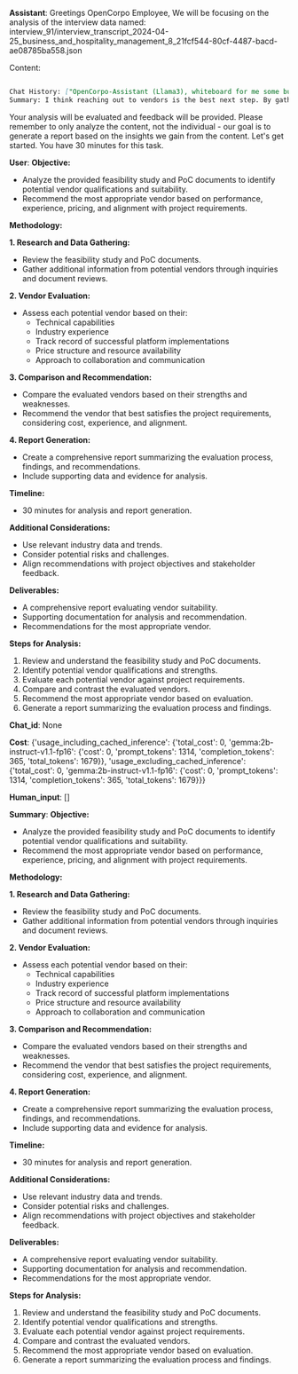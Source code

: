 **Assistant**: Greetings OpenCorpo Employee, We will be focusing on the analysis of the interview data named: interview_91/interview_transcript_2024-04-25_business_and_hospitality_management_8_21fcf544-80cf-4487-bacd-ae08785ba558.json 


 Content: 

 ```md

 Chat History: ["OpenCorpo-Assistant (Llama3), whiteboard for me some business and hospitality management. Propose a solution for business and sports management. I will evaluate your answers and give my feedback, then propose a problem to you. You will answer and I will evaluate. Let's now begin. You have 30 minutes.", '**Solution for Business and Sports Management:**\n\n**Business Management:**\n\n* **Comprehensive Business Platform:** Develop a centralized platform that integrates financial management, CRM, marketing, and sales data, providing real-time insights and automation of tasks.\n* **Automated Business Processes:** Implement AI-powered process optimization algorithms to streamline operations, reduce manual errors, and increase efficiency.\n* **Predictive Analytics:** Leverage machine learning models to forecast trends, identify growth opportunities, and anticipate customer behavior.\n\n**Sports Management:**\n\n* **Smart Player Tracking:** Develop an athlete tracking system with AI-driven performance analysis and injury prevention insights.\n* **Personalized Coaching and Training:** Provide data-driven coaching and training plans using machine learning algorithms to optimize athlete performance.\n* **Fan Engagement Platform:** Create an interactive platform with AI-powered chatbots to engage with fans, provide personalized experiences, and collect valuable feedback.\n\n**Problem to Evaluate:**\n\n**Challenge:** Integration of disparate business and sports systems to create a seamless and integrated experience for stakeholders.\n\n**Evaluation Criteria:**\n\n* Scalability and compatibility with existing systems\n* Data privacy and security concerns\n* User-friendliness and intuitive interface\n* Cost-effectiveness and return on investment', "Wow, you've presented an impressive solution for business and sports management! Here's my evaluation of your proposed solutions:\n\n**Business Management:**\n\n1. **Comprehensive Business Platform:** I love the idea of a centralized platform that integrates financial management, CRM, marketing, and sales data. This would provide valuable insights and automation of tasks.\n2. **Automated Business Processes:** AI-powered process optimization algorithms can definitely streamline operations, reduce manual errors, and increase efficiency.\n3. **Predictive Analytics:** Leverage machine learning models to forecast trends, identify growth opportunities, and anticipate customer behavior is a great way to stay ahead in the competitive landscape.\n\n**Sports Management:**\n\n1. **Smart Player Tracking:** An AI-driven athlete tracking system can analyze performance data, identify areas for improvement, and prevent injuries.\n2. **Personalized Coaching and Training:** Machine learning algorithms can optimize training plans for each player, leading to improved performance.\n3. **Fan Engagement Platform:** An interactive platform with AI-powered chatbots can engage fans, provide personalized experiences, and collect valuable feedback.\n\n**Challenge and Evaluation Criteria:**\n\n1. **Scalability and Compatibility:** To ensure seamless integration, it's crucial to develop modular architecture that can scale horizontally and vertically as needed.\n2. **Data Privacy and Security:** Implement robust data encryption, access controls, and monitoring systems to safeguard sensitive information.\n3. **User-Friendliness:** Intuitive interfaces will be essential for both business and sports stakeholders.\n4. **Cost-Effectiveness and ROI:** Carefully analyze the costs of development, maintenance, and deployment to ensure a positive return on investment.\n\n**Feedback:**\n\nYour proposed solution is comprehensive and shows great potential in integrating disparate business and sports systems. To improve, consider:\n\n* Conducting thorough market research to identify existing pain points and competitor analysis.\n* Developing a phased implementation plan to mitigate risks and ensure smooth transition to the new system.\n* Creating a robust testing and quality assurance process to ensure the platform meets requirements.\n\nNow it's your turn! What do you think about these feedback suggestions? Are there any specific areas you'd like to focus on or additional ideas you'd like to explore?", 'I appreciate your comprehensive evaluation and insightful feedback. Your suggestions are valuable for refining and strengthening our proposed solutions.\n\n**Key Points:**\n\n* The proposed solutions are well-structured and address key business and sports management challenges.\n* The focus on scalability, data privacy, and user-friendliness is commendable.\n* The incorporation of AI-driven insights promises to revolutionize the way businesses and sports organizations operate.\n\n**Areas for further exploration:**\n\n* **Integration with existing systems:** Exploring seamless integration with legacy systems and data formats is crucial.\n* **Personalized customer experiences:** Tailoring the platform to individual needs and preferences.\n* **Sustainability and social impact:** Implementing measures to ensure the platform aligns with business and social responsibility goals.\n\n**Additional ideas:**\n\n* **Artificial intelligence-powered coaching recommendations:** Using AI to provide personalized training and feedback.\n* **Predictive maintenance for equipment:** Proactively identifying and preventing equipment failures.\n* **Gamification of sports participation:** Implementing gamified elements to enhance user engagement.\n\nI believe that by addressing these points and incorporating your additional ideas, we can create a truly transformative business and sports management platform.', "Your response demonstrates a clear understanding of the evaluation and feedback provided. I'm pleased to see that you've identified key areas for further exploration and are open to new ideas.\n\n* *Key Points: *\nI agree with your assessment that the proposed solutions address key challenges in business and sports management, and that the focus on scalability, data privacy, and user-friendliness is commendable.\n* *Areas for Further Exploration:*\n1. **Integration with Existing Systems:** Seamless integration with legacy systems and data formats will indeed be crucial to ensure a smooth transition and minimal disruption.\n2. **Personalized Customer Experiences:** Tailoring the platform to individual needs and preferences can lead to improved customer satisfaction and loyalty.\n3. *Sustainability and Social Impact:* Aligning the platform with business and social responsibility goals is essential for long-term success.\n\n* *Additional Ideas:*\n1. **Artificial Intelligence-Powered Coaching Recommendations:** AI-driven coaching recommendations can provide valuable insights and improve athlete performance.\n2. **Predictive Maintenance for Equipment:** Proactive identification and prevention of equipment failures can reduce downtime, increase efficiency, and minimize costs.\n3. **Gamification of Sports Participation:** Gamified elements can enhance user engagement and encourage participation in sports.\n\n* *Conclusion:*\nBy addressing these areas and incorporating the additional ideas, we can create a comprehensive platform that truly transforms business and sports management. I believe it's essential to prioritize collaboration, continuous improvement, and stakeholder feedback to ensure the success of this innovative solution.\n\nWhat are your thoughts on the next steps for refining the proposed solutions? Should we focus on developing a detailed implementation plan, conducting market research, or exploring potential partnerships?", "**Proposed Action:**\n\nBased on our discussion, I suggest the following approach to refine the proposed solutions:\n\n**1. Conduct Market Research:**\n\n* Conduct thorough market research to identify target audiences, existing solutions, and emerging trends.\n* Analyze competitors' strengths and weaknesses to develop a differentiated value proposition.\n* Gather user requirements and pain points to prioritize features and functionalities.\n\n**2. Develop a Detailed Implementation Plan:**\n\n* Define a clear timeline and milestones for system implementation.\n* Outline the necessary resources, infrastructure, and training requirements.\n* Establish a budget and secure funding if necessary.\n\n**3. Engage Stakeholders:**\n\n* Hold stakeholder meetings to gather feedback, address concerns, and obtain commitment.\n* Ensure alignment on the goals and priorities of all involved parties.\n\n**4. Explore Partnerships:**\n\n* Investigate opportunities for strategic partnerships with technology providers and industry experts.\n* Leverage expertise and resources to accelerate platform development and deployment.\n\n**Additional Considerations:**\n\n* **Data security and privacy:** Implement robust data encryption, access control, and monitoring systems to ensure compliance with relevant regulations.\n* **User experience:** Create a user-friendly interface that is intuitive and easy to navigate.\n* **Scalability and performance:** Ensure the platform can handle a growing number of users and transactions.\n\nBy following these steps, we can develop a comprehensive and robust business and sports management platform that meets the needs of businesses and sports organizations.", "I'm impressed with your proposed action plan! It's well-structured, concise, and addresses key areas for refinement.\n\n* 1. **Conduct Market Research:** Thorough market research will help identify target audiences, existing solutions, and emerging trends. This will also enable us to develop a differentiated value proposition and prioritize features and functionalities.\n* 2. **Develop a Detailed Implementation Plan:** A clear timeline, milestones, resources, infrastructure, training requirements, budget, and funding are all crucial for successful implementation.\n* 3. **Engage Stakeholders:** Holding stakeholder meetings will ensure feedback, address concerns, and obtain commitment from all parties involved.\n* 4. **Explore Partnerships:** Investigating strategic partnerships with technology providers and industry experts can accelerate platform development and deployment.\n\n*  Additional Considerations: *\nI agree that it's essential to prioritize:\n\t+ **Data Security and Privacy:** Implement robust measures to ensure compliance with relevant regulations.\n\t+ **User Experience:** Create a user-friendly interface that is intuitive and easy to navigate.\n\t+ **Scalability and Performance:** Ensure the platform can handle a growing number of users and transactions.\n\nBy following this action plan, we'll be able to develop a comprehensive and robust business and sports management platform that meets the needs of businesses and sports organizations. I'm excited to see how these steps will help refine our proposed solutions!\n\nWhat's your next step? Should we start conducting market research, developing the implementation plan, engaging stakeholders, or exploring partnerships?", 'I believe we should prioritize **conducting market research and developing the implementation plan**. This will provide the necessary insights to guide the overall development process and ensure that the proposed solutions are tailored to the specific needs of businesses and sports organizations.\n\n**Market Research:**\n\n* Conducting thorough market research will help us identify target audiences, existing solutions, and emerging trends.\n* Understanding the current landscape will enable us to develop a differentiated value proposition and prioritize features and functionalities.\n* Gathering user requirements and pain points will ensure that the platform is user-friendly and meets their needs.\n\n**Implementation Plan:**\n\n* A detailed implementation plan will outline the necessary resources, infrastructure, and training requirements.\n* This will ensure that we have a clear roadmap for implementation and that all stakeholders are aligned.\n* Establishing a realistic timeline and milestones will help us track progress and stay on track.\n\nBy focusing on market research and implementation planning, we can ensure that the proposed solutions are well-informed, realistic, and achievable. This will increase the likelihood of success and help us deliver a platform that meets the needs of our clients.', "I completely agree with your priority! Conducting thorough market research and developing an implementation plan will provide the foundation for a successful project.\n\n*  *Market Research:* I couldn't agree more on the importance of understanding the current landscape, identifying target audiences, existing solutions, and emerging trends. This will enable us to develop a differentiated value proposition and prioritize features and functionalities that meet the specific needs of businesses and sports organizations.\n*  *Implementation Plan:* A detailed implementation plan is crucial for ensuring that we have a clear roadmap for implementation, aligning stakeholders, and establishing realistic timelines and milestones. This will help us track progress and stay on track.\n\nBy focusing on market research and implementation planning, we can ensure that our proposed solutions are well-informed, realistic, and achievable. This will increase the likelihood of success and enable us to deliver a platform that meets the needs of our clients.\n\nI'd like to propose an additional step to consider: conducting a feasibility study or a proof-of-concept (PoC) to validate the assumptions and ideas we've gathered so far. This can help us:\n\n* Validate the market need and potential for growth\n* Identify potential roadblocks or challenges\n* Refine our understanding of the target audience's needs and pain points\n* Gather more concrete data on the feasibility of implementing specific features or functionalities\n\nWhat are your thoughts on conducting a feasibility study or PoC?", "I think a feasibility study or PoC would be a valuable addition to our process.\n\n**Feasibility Study:**\n\n* A feasibility study would provide an independent assessment of the viability of our proposed solutions.\n* It would involve analyzing market demand, assessing potential competition, and evaluating the financial feasibility of the project.\n* A feasibility study would help us confirm the assumptions we've made and identify any unforeseen risks or challenges.\n\n**PoC:**\n\n* A PoC would allow us to test a limited version of the platform with a small group of users.\n* It would provide us with early feedback on the user experience, technical feasibility, and overall effectiveness of the platform.\n* A PoC would also help us validate our assumptions and refine our plans before investing significant resources in development.\n\nBy conducting a feasibility study and PoC, we can gain valuable insights that will help us make informed decisions about the development and launch of the platform.", "I'm glad you agree! Conducting a feasibility study and PoC will indeed provide valuable insights and help us validate our assumptions before investing significant resources in development.\n\n*  *Feasibility Study:* I completely agree with your assessment of its importance. A feasibility study will provide an independent evaluation of the project's viability, helping us confirm or adjust our assumptions about market demand, competition, and financial feasibility.\n*  *PoC:* Similarly, a PoC will allow us to test a limited version of the platform with a small group of users, providing early feedback on user experience, technical feasibility, and overall effectiveness. This will help us refine our plans before committing significant resources to development.\n\nBy combining these two steps, we'll be able to:\n\n* Validate our assumptions about market demand and competition\n* Identify potential risks or challenges earlier in the process\n* Refine our plans based on user feedback and technical feasibility assessments\n* Make more informed decisions about the development and launch of the platform\n\nI think this approach will help us ensure a higher likelihood of success for our project. What's your next step? Should we start researching vendors for the feasibility study and PoC, or is there another aspect you'd like to focus on first?", "I believe it's crucial to begin by researching and identifying potential vendors for the feasibility study and PoC. This will allow us to compare different vendors' offerings, pricing, and expertise.\n\n**Researching Vendors:**\n\n* Conducting thorough research on potential vendors will enable us to identify the most qualified and experienced providers.\n* Comparing pricing structures, features, and support options will ensure that we select a vendor that meets our needs and budget.\n* Assessing vendor references and testimonials will help us gain insights into their reputation and reliability.\n\n**Prioritizing Aspects:**\n\n* Based on our initial research, we can prioritize the aspects of the feasibility study and PoC that are most critical to our decision-making process.\n* This could include evaluating the vendor's experience in similar projects, their technical capabilities, and their track record of delivering successful solutions.\n\nBy focusing on these aspects, we can ensure that the feasibility study and PoC are conducted in a way that provides the most valuable information possible for our project.", "I completely agree with your approach! Researching and identifying potential vendors for the feasibility study and PoC is a crucial step in ensuring that we select the right provider to help us validate our assumptions.\n\n*   *Researching Vendors:* I think it's essential to conduct thorough research on potential vendors to identify the most qualified and experienced providers. By comparing pricing structures, features, and support options, we can ensure that we select a vendor that meets our needs and budget.\n*  *Prioritizing Aspects:* Assessing vendor references and testimonials will also provide valuable insights into their reputation and reliability. Based on our initial research, we can prioritize the aspects of the feasibility study and PoC that are most critical to our decision-making process.\n\nSome additional factors to consider when researching vendors might include:\n\n* Their expertise in working with similar industries or projects\n* The size and scope of their team\n* The availability of dedicated project managers and technical experts\n* Their approach to collaboration and communication\n* Their experience with agile methodologies and iterative development\n\nBy considering these factors, we can further refine our selection criteria and ensure that we choose a vendor that is well-suited to our specific needs.\n\nWhat's your next step? Should we start reaching out to vendors for more information or is there another aspect you'd like to focus on first?", "I believe we should start **reaching out to vendors for more information**. This will allow us to gather detailed specifications, pricing, and availability details.\n\n*  *Gathering Information:* Conducting thorough due diligence on potential vendors will provide us with essential information such as their technical capabilities, industry experience, and track record of delivering successful platform implementations.\n*  *Pricing and Availability:* Understanding the pricing structure and availability of resources will ensure that we can budget accordingly and avoid any surprises during development.\n\nBy gathering this information, we will be in a stronger position to evaluate each vendor's qualifications and make an informed decision about which provider is the best fit for our project.", "I completely agree with your suggestion! Reaching out to vendors for more information is a crucial step in evaluating their capabilities and suitability for our project.\n\n*    *Gathering Information:* Conducting thorough due diligence on potential vendors will indeed provide us with essential details about their technical capabilities, industry experience, and track record of delivering successful platform implementations. This will help us assess each vendor's strengths and weaknesses.\n*  *Pricing and Availability:* Understanding the pricing structure and availability of resources is crucial for budget planning and risk management. We'll be able to determine whether the vendor can deliver the project within our budget constraints and timeline.\n\nBy gathering this information, we'll be able to:\n\n* Evaluate each vendor's qualifications based on their technical capabilities, industry experience, and track record\n* Compare pricing structures and resource availability among vendors\n* Identify potential red flags or concerns that may impact the success of the project\n* Make an informed decision about which vendor is the best fit for our project\n\nSome questions we might want to consider asking vendors include:\n\n* Can you provide a detailed breakdown of your technical approach and methodology?\n* What is your experience working with similar industries or projects?\n* Can you share case studies or references from previous clients who have implemented similar platforms?\n* How do you handle changes in scope, timelines, or budget during the project?\n* What kind of support and maintenance services do you offer after project completion?\n\nBy asking these questions, we'll be able to gather essential information that will help us make a well-informed decision about which vendor to choose.\n\nWhat's your next step? Should we start reaching out to vendors or is there another aspect you'd like to focus on first?", "I think reaching out to vendors is the best next step. By gathering more detailed information about each vendor's qualifications and resources, we'll be in a stronger position to evaluate each vendor's suitability for our project and make an informed decision about which provider is the best fit."] 
 Summary: I think reaching out to vendors is the best next step. By gathering more detailed information about each vendor's qualifications and resources, we'll be in a stronger position to evaluate each vendor's suitability for our project and make an informed decision about which provider is the best fit. 
``` 


 Your analysis will be evaluated and feedback will be provided. Please remember to only analyze the content, not the individual - our goal is to generate a report based on the insights we gain from the content. Let's get started. You have 30 minutes for this task.

**User**: **Objective:**
- Analyze the provided feasibility study and PoC documents to identify potential vendor qualifications and suitability.
- Recommend the most appropriate vendor based on performance, experience, pricing, and alignment with project requirements.

**Methodology:**

**1. Research and Data Gathering:**
- Review the feasibility study and PoC documents.
- Gather additional information from potential vendors through inquiries and document reviews.

**2. Vendor Evaluation:**
- Assess each potential vendor based on their:
    - Technical capabilities
    - Industry experience
    - Track record of successful platform implementations
    - Price structure and resource availability
    - Approach to collaboration and communication

**3. Comparison and Recommendation:**
- Compare the evaluated vendors based on their strengths and weaknesses.
- Recommend the vendor that best satisfies the project requirements, considering cost, experience, and alignment.

**4. Report Generation:**
- Create a comprehensive report summarizing the evaluation process, findings, and recommendations.
- Include supporting data and evidence for analysis.

**Timeline:**
- 30 minutes for analysis and report generation.

**Additional Considerations:**

- Use relevant industry data and trends.
- Consider potential risks and challenges.
- Align recommendations with project objectives and stakeholder feedback.

**Deliverables:**

- A comprehensive report evaluating vendor suitability.
- Supporting documentation for analysis and recommendation.
- Recommendations for the most appropriate vendor.

**Steps for Analysis:**

1. Review and understand the feasibility study and PoC documents.
2. Identify potential vendor qualifications and strengths.
3. Evaluate each potential vendor against project requirements.
4. Compare and contrast the evaluated vendors.
5. Recommend the most appropriate vendor based on evaluation.
6. Generate a report summarizing the evaluation process and findings.

**Chat_id**: None

**Cost**: {'usage_including_cached_inference': {'total_cost': 0, 'gemma:2b-instruct-v1.1-fp16': {'cost': 0, 'prompt_tokens': 1314, 'completion_tokens': 365, 'total_tokens': 1679}}, 'usage_excluding_cached_inference': {'total_cost': 0, 'gemma:2b-instruct-v1.1-fp16': {'cost': 0, 'prompt_tokens': 1314, 'completion_tokens': 365, 'total_tokens': 1679}}}

**Human_input**: []

**Summary**: **Objective:**
- Analyze the provided feasibility study and PoC documents to identify potential vendor qualifications and suitability.
- Recommend the most appropriate vendor based on performance, experience, pricing, and alignment with project requirements.

**Methodology:**

**1. Research and Data Gathering:**
- Review the feasibility study and PoC documents.
- Gather additional information from potential vendors through inquiries and document reviews.

**2. Vendor Evaluation:**
- Assess each potential vendor based on their:
    - Technical capabilities
    - Industry experience
    - Track record of successful platform implementations
    - Price structure and resource availability
    - Approach to collaboration and communication

**3. Comparison and Recommendation:**
- Compare the evaluated vendors based on their strengths and weaknesses.
- Recommend the vendor that best satisfies the project requirements, considering cost, experience, and alignment.

**4. Report Generation:**
- Create a comprehensive report summarizing the evaluation process, findings, and recommendations.
- Include supporting data and evidence for analysis.

**Timeline:**
- 30 minutes for analysis and report generation.

**Additional Considerations:**

- Use relevant industry data and trends.
- Consider potential risks and challenges.
- Align recommendations with project objectives and stakeholder feedback.

**Deliverables:**

- A comprehensive report evaluating vendor suitability.
- Supporting documentation for analysis and recommendation.
- Recommendations for the most appropriate vendor.

**Steps for Analysis:**

1. Review and understand the feasibility study and PoC documents.
2. Identify potential vendor qualifications and strengths.
3. Evaluate each potential vendor against project requirements.
4. Compare and contrast the evaluated vendors.
5. Recommend the most appropriate vendor based on evaluation.
6. Generate a report summarizing the evaluation process and findings.

